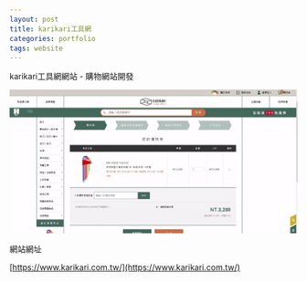 ```yaml
---
layout: post
title: karikari工具網
categories: portfolio
tags: website
---
```


karikari工具網網站 - 購物網站開發

![karikari.png](assets/images/upload/karikari.png)


網站網址

[https://www.karikari.com.tw/](https://www.karikari.com.tw/)